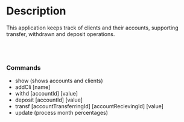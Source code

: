# Description

This application keeps track of clients and their accounts, supporting transfer, withdrawn and deposit operations.

<br><br>

### Commands

+ show (shows accounts and clients)
+ addCli [name]
+ withd [accountId] [value]
+ deposit [accountId] [value]
+ transf [accountTransferringId] [accountRecievingId] [value]
+ update (process month percentages)